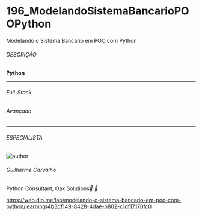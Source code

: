 # 196_ModelandoSistemaBancarioPOOPython
Modelando o Sistema Bancário em POO com Python



###### DESCRIÇÃO



**Python**

------

###### Full-Stack

###### Avançado

------

###### ESPECIALISTA

![author](https://hermes.digitalinnovation.one/users/author/photos/a3180b3e-7e82-4819-892e-79e52c575c79.jfif)

###### Guilherme Carvalho

Python Consultant, Oak Solutions[**](https://www.linkedin.com/in/guilherme-arthur-de-carvalho/) [**](https://github.com/guicarvalho)



https://web.dio.me/lab/modelando-o-sistema-bancario-em-poo-com-python/learning/4b3df149-8428-4dae-b802-c1df17170fc0
